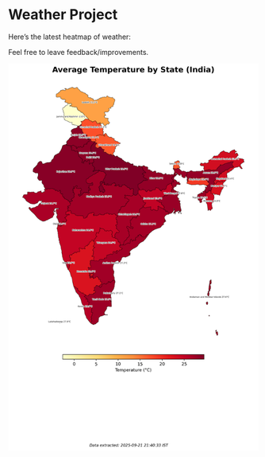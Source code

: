 # Weather Project

Here’s the latest heatmap of weather:

Feel free to leave feedback/improvements.

![India Heatmap](docs/assets/india_heatmap.png?v=D0237B)
